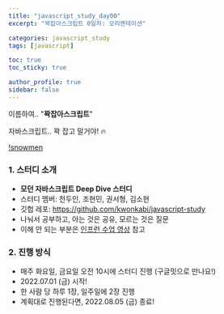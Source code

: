 ```yaml
---
title: "javascript_study_day00"
excerpt: "꽉잡아스크립트 0일차: 오리엔테이션"

categories: javascript_study
tags: [javascript]

toc: true
toc_sticky: true

author_profile: true
sidebar: false
---
```


이름하여.. "**꽉잡아스크립트**"

자바스크립트.. 꽉 잡고 말거야! 🔥

[!snowmen](/assets/images/js_study/snowmen.jpeg)

### 1. 스터디 소개

- **모던 자바스크립트 Deep Dive 스터디**
- 스터디 멤버: 천두인, 조현민, 권서형, 김소현
- 깃헙 레포: https://github.com/kwonkabi/javascript-study
- 나눠서 공부하고, 아는 것은 공유, 모르는 것은 질문
- 이해 안 되는 부분은 [인프런 수업 영상](https://www.inflearn.com/course/%EB%AA%A8%EB%8D%98-%EC%9E%90%EB%B0%94%EC%8A%A4%ED%81%AC%EB%A6%BD%ED%8A%B8-%EB%94%A5%EB%8B%A4%EC%9D%B4%EB%B8%8C?utm_source=facebook_display#curriculum) 참고

### 2. 진행 방식

- 매주 화요일, 금요일 오전 10시에 스터디 진행 (구글밋으로 만나요!)
- 2022.07.01 (금) 시작!
- 한 사람 당 하루 1장, 일주일에 2장 진행
- 계획대로 진행된다면, 2022.08.05 (금) 종료!
